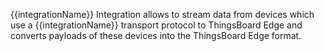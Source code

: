 {{integrationName}} Integration allows to stream data from devices which use a {{integrationName}} transport protocol to ThingsBoard Edge and converts payloads of these devices into the ThingsBoard Edge format.